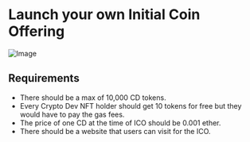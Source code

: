 # Launch your own Initial Coin Offering

![Image](https://i.imgur.com/78uY3Mm.png)

## Requirements

- There should be a max of 10,000 CD tokens.
- Every Crypto Dev NFT holder should get 10 tokens for free but they would have to pay the gas fees.
- The price of one CD at the time of ICO should be 0.001 ether.
- There should be a website that users can visit for the ICO.
